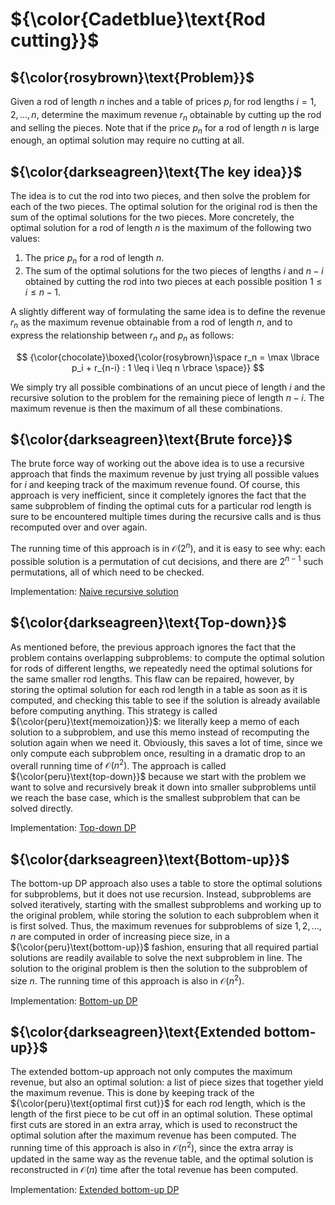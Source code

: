 # ${\color{Cadetblue}\text{Rod cutting}}$

## ${\color{rosybrown}\text{Problem}}$

Given a rod of length $n$ inches and a table of prices $p_i$ for rod lengths $i = 1, 2, ..., n$, determine the maximum revenue $r_n$ obtainable by cutting up the rod and selling the pieces. Note that if the price $p_n$ for a rod of length $n$ is large enough, an optimal solution may require no cutting at all.

## ${\color{darkseagreen}\text{The key idea}}$

The idea is to cut the rod into two pieces, and then solve the problem for each of the two pieces. The optimal solution for the original rod is then the sum of the optimal solutions for the two pieces.
More concretely, the optimal solution for a rod of length $n$ is the maximum of the following two values:

1. The price $p_n$ for a rod of length $n$.  
2. The sum of the optimal solutions for the two pieces of lengths $i$ and $n - i$ obtained by cutting the rod into two pieces at each possible position $1 \leq i \leq n-1$.  

A slightly different way of formulating the same idea is to define the revenue $r_n$ as the maximum revenue obtainable from a rod of length $n$, and to express the relationship between $r_n$ and $p_n$ as follows:

$$
{\color{chocolate}\boxed{\color{rosybrown}\space r_n = \max \lbrace p_i + r_{n-i} : 1 \leq i \leq n \rbrace \space}}
$$

We simply try all possible combinations of an uncut piece of length $i$ and the recursive solution to the problem for the remaining piece of length $n-i$. The maximum revenue is then the maximum of all these combinations.

## ${\color{darkseagreen}\text{Brute force}}$

The brute force way of working out the above idea is to use a recursive approach that finds the maximum revenue by just trying all possible values for $i$ and keeping track of the maximum revenue found. Of course, this approach is very inefficient, since it completely ignores the fact that the same subproblem of finding the optimal cuts for a particular rod length is sure to be encountered multiple times during the recursive calls and is thus recomputed over and over again. 

The running time of this approach is in $\mathcal{O}(2^n)$, and it is easy to see why: each possible solution is a permutation of cut decisions, and there are $2^{n-1}$ such permutations, all of which need to be checked.

Implementation: [Naive recursive solution](https://github.com/pl3onasm/Algorithms/tree/main/algorithms/dynamic-programming/rod-cutting/cut-rod1.c)

## ${\color{darkseagreen}\text{Top-down}}$

As mentioned before, the previous approach ignores the fact that the problem contains overlapping subproblems: to compute the optimal solution for rods of different lengths, we repeatedly need the optimal solutions for the same smaller rod lengths. This flaw can be repaired, however, by storing the optimal solution for each rod length in a table as soon as it is computed, and checking this table to see if the solution is already available before computing anything. This strategy is called ${\color{peru}\text{memoization}}$: we literally keep a memo of each solution to a subproblem, and use this memo instead of recomputing the solution again when we need it. Obviously, this saves a lot of time, since we only compute each subproblem once, resulting in a dramatic drop to an overall running time of $\mathcal{O}(n^2)$. The approach is called ${\color{peru}\text{top-down}}$ because we start with the problem we want to solve and recursively break it down into smaller subproblems until we reach the base case, which is the smallest subproblem that can be solved directly.

Implementation: [Top-down DP](https://github.com/pl3onasm/Algorithms/tree/main/algorithms/dynamic-programming/rod-cutting/cut-rod2.c)

## ${\color{darkseagreen}\text{Bottom-up}}$

The bottom-up DP approach also uses a table to store the optimal solutions for subproblems, but it does not use recursion. Instead, subproblems are solved iteratively, starting with the smallest subproblems and working up to the original problem, while storing the solution to each subproblem when it is first solved. Thus, the maximum revenues for subproblems of size $1, 2, ..., n$ are computed in order of increasing piece size, in a ${\color{peru}\text{bottom-up}}$ fashion, ensuring that all required partial solutions are readily available to solve the next subproblem in line. The solution to the original problem is then the solution to the subproblem of size $n$. The running time of this approach is also in $\mathcal{O}(n^2)$.  

Implementation: [Bottom-up DP](https://github.com/pl3onasm/Algorithms/tree/main/algorithms/dynamic-programming/rod-cutting/cut-rod3.c)

## ${\color{darkseagreen}\text{Extended bottom-up}}$

The extended bottom-up approach not only computes the maximum revenue, but also an optimal solution: a list of piece sizes that together yield the maximum revenue. This is done by keeping track of the ${\color{peru}\text{optimal first cut}}$ for each rod length, which is the length of the first piece to be cut off in an optimal solution. These optimal first cuts are stored in an extra array, which is used to reconstruct the optimal solution after the maximum revenue has been computed. The running time of this approach is also in $\mathcal{O}(n^2)$, since the extra array is updated in the same way as the revenue table, and the optimal solution is reconstructed in $\mathcal{O}(n)$ time after the total revenue has been computed.

Implementation: [Extended bottom-up DP](https://github.com/pl3onasm/Algorithms/tree/main/algorithms/dynamic-programming/rod-cutting/cut-rod4.c)
